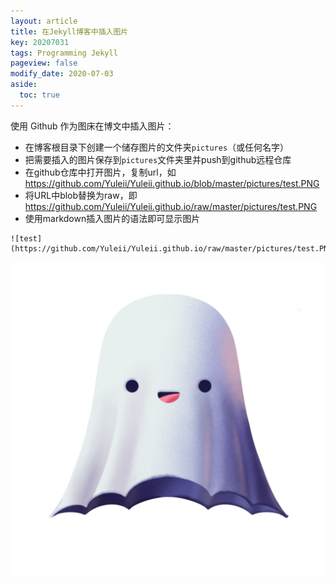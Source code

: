 ```yaml
---
layout: article
title: 在Jekyll博客中插入图片
key: 20207031
tags: Programming Jekyll
pageview: false
modify_date: 2020-07-03
aside:
  toc: true
---
```


使用 Github 作为图床在博文中插入图片：

<!--more-->

- 在博客根目录下创建一个储存图片的文件夹`pictures`（或任何名字）
- 把需要插入的图片保存到`pictures`文件夹里并push到github远程仓库
- 在github仓库中打开图片，复制url，如 https://github.com/Yuleii/Yuleii.github.io/blob/master/pictures/test.PNG
- 将URL中blob替换为raw，即 https://github.com/Yuleii/Yuleii.github.io/raw/master/pictures/test.PNG
- 使用markdown插入图片的语法即可显示图片

```
![test](https://github.com/Yuleii/Yuleii.github.io/raw/master/pictures/test.PNG) 
```
![test](https://github.com/Yuleii/Yuleii.github.io/raw/master/pictures/test.PNG) 